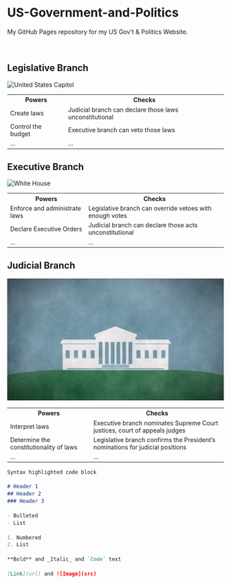 # US-Government-and-Politics
My GitHub Pages repository for my US Gov't &amp; Politics Website.
<br/>
<br/>
<br/>
## Legislative Branch
![United States Capitol](https://cropper.watch.aetnd.com/public-content-aetn.video.aetnd.com/video-thumbnails/AETN-History_VMS/385/159/BRANDHD2398_THC_HOSF_211105_SFM_000_2398_15_20171214_00_HD.jpg?w=1440)



<table>
  <tr>
    <th>Powers</th>
    <th>Checks</th>
  </tr>
  <tr>
    <td>Create laws</td>
    <td>Judicial branch can declare those laws unconstitutional</td>
  </tr>
  <tr>
    <td>Control the budget</td>
    <td>Executive branch can veto those laws</td>
  </tr>
  <tr>
    <td>…</td>
    <td>…</td>
  </tr>
</table>



## Executive Branch
![White House](https://cropper.watch.aetnd.com/public-content-aetn.video.aetnd.com/video-thumbnails/AETN-History_VMS/388/587/BRANDHD2398_THC_HOSF_211104_SFM_000_2398_15_20171214_00_HD.jpg?w=1440)

<table>
  <tr>
    <th>Powers</th>
    <th>Checks</th>
  </tr>
  <tr>
    <td>Enforce and administrate laws</td>
    <td>Legislative branch can override vetoes with enough votes</td>
  </tr>
  <tr>
    <td>Declare Executive Orders</td>
    <td>Judicial branch can declare those acts unconstitutional</td>
  </tr>
  <tr>
    <td>…</td>
    <td>…</td>
  </tr>
</table>


## Judicial Branch
![Supreme Court Building](supreme_court.png)

<table>
  <tr>
    <th>Powers</th>
    <th>Checks</th>
  </tr>
  <tr>
    <td>Interpret laws</td>
    <td>Executive branch nominates Supreme Court justices, court of appeals judges</td>
  </tr>
  <tr>
    <td>Determine the constitutionality of laws</td>
    <td>Legislative branch confirms the President’s nominations for judicial positions</td>
  </tr>
  <tr>
    <td>…</td>
    <td>…</td>
  </tr>
</table>


```markdown
Syntax highlighted code block

# Header 1
## Header 2
### Header 3

- Bulleted
- List

1. Numbered
2. List

**Bold** and _Italic_ and `Code` text

[Link](url) and ![Image](src)
```

